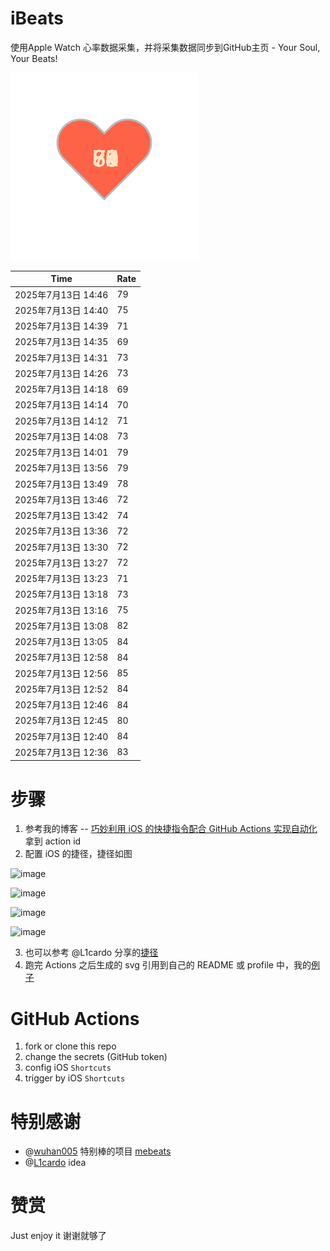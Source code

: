 # iBeats
使用Apple Watch 心率数据采集，并将采集数据同步到GitHub主页 - Your Soul, Your Beats!

![](./files/heart.svg)

<!--START_SECTION:my_heart_rate-->
| Time | Rate | 
 | ---- | ---- | 
| 2025年7月13日 14:46 | 79 |
| 2025年7月13日 14:40 | 75 |
| 2025年7月13日 14:39 | 71 |
| 2025年7月13日 14:35 | 69 |
| 2025年7月13日 14:31 | 73 |
| 2025年7月13日 14:26 | 73 |
| 2025年7月13日 14:18 | 69 |
| 2025年7月13日 14:14 | 70 |
| 2025年7月13日 14:12 | 71 |
| 2025年7月13日 14:08 | 73 |
| 2025年7月13日 14:01 | 79 |
| 2025年7月13日 13:56 | 79 |
| 2025年7月13日 13:49 | 78 |
| 2025年7月13日 13:46 | 72 |
| 2025年7月13日 13:42 | 74 |
| 2025年7月13日 13:36 | 72 |
| 2025年7月13日 13:30 | 72 |
| 2025年7月13日 13:27 | 72 |
| 2025年7月13日 13:23 | 71 |
| 2025年7月13日 13:18 | 73 |
| 2025年7月13日 13:16 | 75 |
| 2025年7月13日 13:08 | 82 |
| 2025年7月13日 13:05 | 84 |
| 2025年7月13日 12:58 | 84 |
| 2025年7月13日 12:56 | 85 |
| 2025年7月13日 12:52 | 84 |
| 2025年7月13日 12:46 | 84 |
| 2025年7月13日 12:45 | 80 |
| 2025年7月13日 12:40 | 84 |
| 2025年7月13日 12:36 | 83 |

<!--END_SECTION:my_heart_rate-->

# 步骤
1. 参考我的博客 -- [巧妙利用 iOS 的快捷指令配合 GitHub Actions 实现自动化](https://github.com/yihong0618/gitblog/issues/198) 拿到 action id
2. 配置 iOS 的捷径，捷径如图

![image](https://user-images.githubusercontent.com/15976103/122154218-0db0b480-ce97-11eb-93bb-5aec07c558dc.png)

![image](https://user-images.githubusercontent.com/15976103/122154236-186b4980-ce97-11eb-8e4b-70551a0391ae.png)

![image](https://user-images.githubusercontent.com/15976103/122154268-2d47dd00-ce97-11eb-902e-3acf292265a9.png)

![image](https://user-images.githubusercontent.com/15976103/122174055-fa144680-ceb4-11eb-9be2-3eb83cd516f7.png)

3. 也可以参考 @L1cardo 分享的[捷径](https://www.icloud.com/shortcuts/6ab6047b459c41ad822ad6b94b1c03d4)
4. 跑完 Actions 之后生成的 svg 引用到自己的 README 或 profile 中，我的[例子](https://github.com/yihong0618) 

# GitHub Actions

1. fork or clone this repo
2. change the secrets (GitHub token)
3. config iOS `Shortcuts` 
4. trigger by iOS `Shortcuts`

# 特别感谢
- @[wuhan005](https://github.com/wuhan005) 特别棒的项目 [mebeats](https://github.com/wuhan005/mebeats)
- @[L1cardo](https://github.com/L1cardo) idea

# 赞赏
Just enjoy it
谢谢就够了
